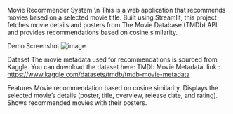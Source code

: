 Movie Recommender System \n
This is a web application that recommends movies based on a selected movie title. Built using 
Streamlit, this project fetches movie details and posters from The Movie Database (TMDb) API 
and provides recommendations based on cosine similarity.

Demo Screenshot
![image](https://github.com/user-attachments/assets/24a1bfca-6dfa-4211-bbf4-3bb6451c7ed8)


Dataset
The movie metadata used for recommendations is sourced from Kaggle. You can download the dataset here: TMDb Movie Metadata.
link : https://www.kaggle.com/datasets/tmdb/tmdb-movie-metadata

Features
Movie recommendation based on cosine similarity.
Displays the selected movie’s details (poster, title, overview, release date, and rating).
Shows recommended movies with their posters.
